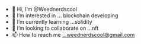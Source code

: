 - 👋 Hi, I’m @Weednerdscool
- 👀 I’m interested in ... blockchain developing
- 🌱 I’m currently learning ...solidity
- 💞️ I’m looking to collaborate on ...nft
- 📫 How to reach me ...weednerdscool@gmail.com

<!---
Weednerdscool/Weednerdscool is a ✨ special ✨ repository because its `README.md` (this file) appears on your GitHub profile.
You can click the Preview link to take a look at your changes.
--->
